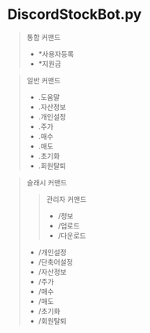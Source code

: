 # DiscordStockBot.py

> 통합 커맨드
>* *사용자등록
>* *지원금

> 일반 커맨드
>* .도움말
>* .자산정보
>* .개인설정
>* .주가
>* .매수
>* .매도
>* .초기화
>* .회원탈퇴
    
> 슬래시 커맨드
>> 관리자 커맨드
>>* /정보
>>* /업로드
>>* /다운로드
>* /개인설정
>* /단축어설정
>* /자산정보
>* /주가
>* /매수
>* /매도
>* /초기화
>* /회원탈퇴